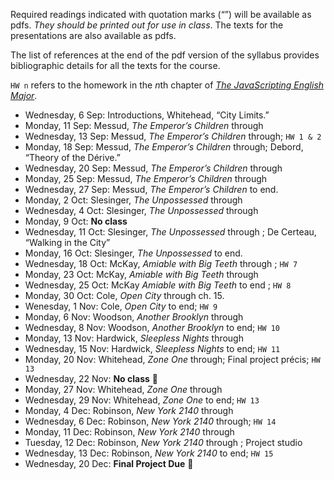 Required readings indicated with quotation marks (“”) will be available as
pdfs. *They should be printed out for use in class*. The texts for the
presentations are also available as pdfs.

The list of references at the end of the pdf version of the syllabus provides
bibliographic details for all the texts for the course.

`HW n` refers to the homework in the *n*th chapter of [*The JavaScripting
English Major*](the-javascripting-english-major.moacir.com).

* Wednesday, 6 Sep: Introductions, Whitehead, “City Limits.”
* Monday, 11 Sep: Messud, _The Emperor’s Children_ through
* Wednesday, 13 Sep: Messud, _The Emperor’s Children_ through; `HW 1 & 2`
* Monday, 18 Sep: Messud, _The Emperor’s Children_ through; Debord, “Theory of
the Dérive.”
* Wednesday, 20 Sep: Messud, _The Emperor’s Children_ through
* Monday, 25 Sep: Messud, _The Emperor’s Children_ through
* Wednesday, 27 Sep: Messud, _The Emperor’s Children_ to end.
* Monday, 2 Oct: Slesinger, _The Unpossessed_ through
* Wednesday, 4 Oct: Slesinger, _The Unpossessed_ through
* Monday, 9 Oct: **No class**
* Wednesday, 11 Oct: Slesinger, _The Unpossessed_ through ; De Certeau,
“Walking in the City”
* Monday, 16 Oct: Slesinger, _The Unpossessed_ to end.
* Wednesday, 18 Oct: McKay, _Amiable with Big Teeth_ through ; `HW 7`
* Monday, 23 Oct: McKay, _Amiable with Big Teeth_ through
* Wednesday, 25 Oct: McKay _Amiable with Big Teeth_ to end ; `HW 8`
* Monday, 30 Oct: Cole, _Open City_ through ch. 15.
* Wenesday, 1 Nov: Cole, _Open City_ to end; `HW 9`
* Monday, 6 Nov: Woodson, _Another Brooklyn_ through
* Wednesday, 8 Nov: Woodson, _Another Brooklyn_ to end; `HW 10`
* Monday, 13 Nov: Hardwick, _Sleepless Nights_ through
* Wednesday, 15 Nov: Hardwick, _Sleepless Nights_ to end; `HW 11`
* Monday, 20 Nov: Whitehead, _Zone One_ through; Final project précis; `HW 13`
* Wednesday, 22 Nov: **No class** 🦃
* Monday, 27 Nov: Whitehead, _Zone One_ through
* Wednesday, 29 Nov: Whitehead, _Zone One_ to end; `HW 13`
* Monday, 4 Dec: Robinson, _New York 2140_ through
* Wednesday, 6 Dec: Robinson, _New York 2140_ through; `HW 14`
* Monday, 11 Dec: Robinson, _New York 2140_ through
* Tuesday, 12 Dec: Robinson, _New York 2140_ through ; Project studio
* Wednesday, 13 Dec: Robinson, _New York 2140_ to end; `HW 15`
* Wednesday, 20 Dec: **Final Project Due** 🎉
